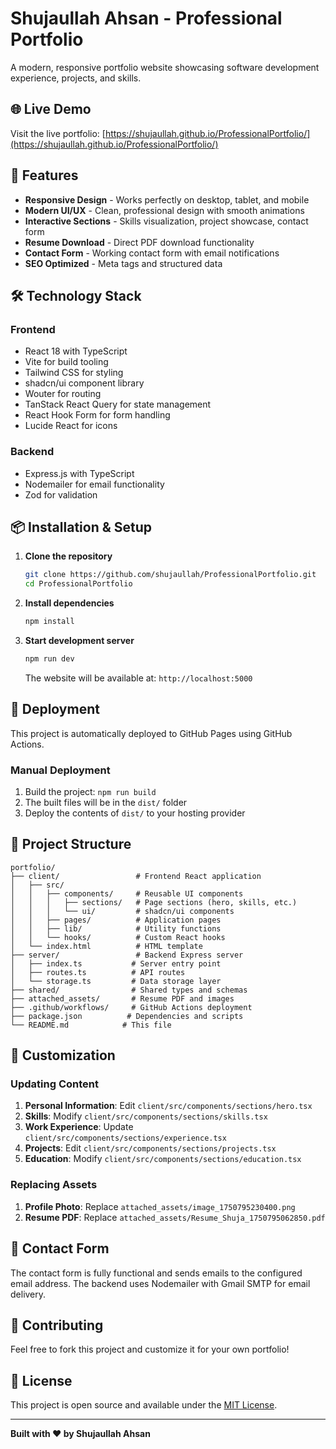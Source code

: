 # Shujaullah Ahsan - Professional Portfolio

A modern, responsive portfolio website showcasing software development experience, projects, and skills.

## 🌐 Live Demo

Visit the live portfolio: [https://shujaullah.github.io/ProfessionalPortfolio/](https://shujaullah.github.io/ProfessionalPortfolio/)

## 🚀 Features

- **Responsive Design** - Works perfectly on desktop, tablet, and mobile
- **Modern UI/UX** - Clean, professional design with smooth animations
- **Interactive Sections** - Skills visualization, project showcase, contact form
- **Resume Download** - Direct PDF download functionality
- **Contact Form** - Working contact form with email notifications
- **SEO Optimized** - Meta tags and structured data

## 🛠️ Technology Stack

### Frontend
- React 18 with TypeScript
- Vite for build tooling
- Tailwind CSS for styling
- shadcn/ui component library
- Wouter for routing
- TanStack React Query for state management
- React Hook Form for form handling
- Lucide React for icons

### Backend
- Express.js with TypeScript
- Nodemailer for email functionality
- Zod for validation

## 📦 Installation & Setup

1. **Clone the repository**
   ```bash
   git clone https://github.com/shujaullah/ProfessionalPortfolio.git
   cd ProfessionalPortfolio
   ```

2. **Install dependencies**
   ```bash
   npm install
   ```

3. **Start development server**
   ```bash
   npm run dev
   ```
   
   The website will be available at: `http://localhost:5000`

## 🚀 Deployment

This project is automatically deployed to GitHub Pages using GitHub Actions.

### Manual Deployment
1. Build the project: `npm run build`
2. The built files will be in the `dist/` folder
3. Deploy the contents of `dist/` to your hosting provider

## 📁 Project Structure

```
portfolio/
├── client/                 # Frontend React application
│   ├── src/
│   │   ├── components/     # Reusable UI components
│   │   │   ├── sections/   # Page sections (hero, skills, etc.)
│   │   │   └── ui/         # shadcn/ui components
│   │   ├── pages/          # Application pages
│   │   ├── lib/            # Utility functions
│   │   └── hooks/          # Custom React hooks
│   └── index.html          # HTML template
├── server/                 # Backend Express server
│   ├── index.ts           # Server entry point
│   ├── routes.ts          # API routes
│   └── storage.ts         # Data storage layer
├── shared/                # Shared types and schemas
├── attached_assets/       # Resume PDF and images
├── .github/workflows/     # GitHub Actions deployment
├── package.json          # Dependencies and scripts
└── README.md            # This file
```

## 🎨 Customization

### Updating Content
1. **Personal Information**: Edit `client/src/components/sections/hero.tsx`
2. **Skills**: Modify `client/src/components/sections/skills.tsx`
3. **Work Experience**: Update `client/src/components/sections/experience.tsx`
4. **Projects**: Edit `client/src/components/sections/projects.tsx`
5. **Education**: Modify `client/src/components/sections/education.tsx`

### Replacing Assets
1. **Profile Photo**: Replace `attached_assets/image_1750795230400.png`
2. **Resume PDF**: Replace `attached_assets/Resume_Shuja_1750795062850.pdf`

## 📧 Contact Form

The contact form is fully functional and sends emails to the configured email address. The backend uses Nodemailer with Gmail SMTP for email delivery.

## 🤝 Contributing

Feel free to fork this project and customize it for your own portfolio!

## 📄 License

This project is open source and available under the [MIT License](LICENSE).

---

**Built with ❤️ by Shujaullah Ahsan**
